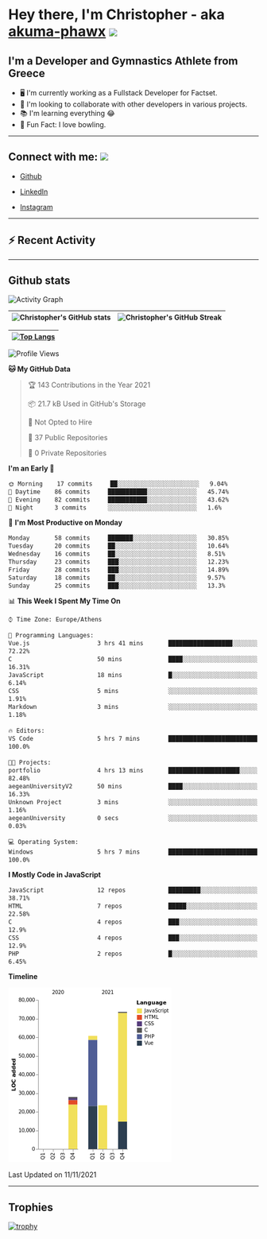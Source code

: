 # Hey there, I'm Christopher - aka [akuma-phawx](https://github.com/akuma-phawx) <img src = "https://raw.githubusercontent.com/MartinHeinz/MartinHeinz/master/wave.gif" width = 50px>

## I'm a Developer and Gymnastics Athlete from Greece

- 🖥️ I'm currently working as a Fullstack Developer for Factset.
- 🤲 I'm looking to collaborate with other developers in various projects.
- 📚 I'm learning everything 😂
- 🎳 Fun Fact: I love bowling.

---

## Connect with me: <img src='https://raw.githubusercontent.com/ShahriarShafin/ShahriarShafin/main/Assets/handshake.gif' width="100px">

- [Github](https://github.com/akuma-phawx)

- [LinkedIn](https://www.linkedin.com/in/christopher-vradis-3b9a68151/)

- [Instagram](https://www.instagram.com/chris.vrd_sw/)

---

## ⚡ Recent Activity

<!--START_SECTION:activity-->
<!--END_SECTION:activity-->

---

## Github stats

![Activity Graph](https://activity-graph.herokuapp.com/graph?username=akuma-phawx&theme=dracula)

| ![Christopher's GitHub stats](https://github-readme-stats.vercel.app/api?username=akuma-phawx&show_icons=true&theme=dracula) | ![Christopher's GitHub Streak](https://github-readme-streak-stats.herokuapp.com/?user=akuma-phawx&theme=dracula) |
| ---------------------------------------------------------------------------------------------------------------------------- | ---------------------------------------------------------------------------------------------------------------- |

| [![Top Langs](https://github-readme-stats.vercel.app/api/top-langs/?username=akuma-phawx&show_icons=true&theme=radical)](https://github.com/akuma-phawx/github-readme-stats) |
| ---------------------------------------------------------------------------------------------------------------------------------------------------------------------------- |

<!--START_SECTION:waka-->
![Profile Views](http://img.shields.io/badge/Profile%20Views-0-blue)

**🐱 My GitHub Data** 

> 🏆 143 Contributions in the Year 2021
 > 
> 📦 21.7 kB Used in GitHub's Storage 
 > 
> 🚫 Not Opted to Hire
 > 
> 📜 37 Public Repositories 
 > 
> 🔑 0 Private Repositories  
 > 
**I'm an Early 🐤** 

```text
🌞 Morning    17 commits     ██░░░░░░░░░░░░░░░░░░░░░░░   9.04% 
🌆 Daytime    86 commits     ███████████░░░░░░░░░░░░░░   45.74% 
🌃 Evening    82 commits     ███████████░░░░░░░░░░░░░░   43.62% 
🌙 Night      3 commits      ░░░░░░░░░░░░░░░░░░░░░░░░░   1.6%

```
📅 **I'm Most Productive on Monday** 

```text
Monday       58 commits     ███████░░░░░░░░░░░░░░░░░░   30.85% 
Tuesday      20 commits     ██░░░░░░░░░░░░░░░░░░░░░░░   10.64% 
Wednesday    16 commits     ██░░░░░░░░░░░░░░░░░░░░░░░   8.51% 
Thursday     23 commits     ███░░░░░░░░░░░░░░░░░░░░░░   12.23% 
Friday       28 commits     ███░░░░░░░░░░░░░░░░░░░░░░   14.89% 
Saturday     18 commits     ██░░░░░░░░░░░░░░░░░░░░░░░   9.57% 
Sunday       25 commits     ███░░░░░░░░░░░░░░░░░░░░░░   13.3%

```


📊 **This Week I Spent My Time On** 

```text
⌚︎ Time Zone: Europe/Athens

💬 Programming Languages: 
Vue.js                   3 hrs 41 mins       ██████████████████░░░░░░░   72.22% 
C                        50 mins             ████░░░░░░░░░░░░░░░░░░░░░   16.31% 
JavaScript               18 mins             █░░░░░░░░░░░░░░░░░░░░░░░░   6.14% 
CSS                      5 mins              ░░░░░░░░░░░░░░░░░░░░░░░░░   1.91% 
Markdown                 3 mins              ░░░░░░░░░░░░░░░░░░░░░░░░░   1.18%

🔥 Editors: 
VS Code                  5 hrs 7 mins        █████████████████████████   100.0%

🐱‍💻 Projects: 
portfolio                4 hrs 13 mins       ████████████████████░░░░░   82.48% 
aegeanUniversityV2       50 mins             ████░░░░░░░░░░░░░░░░░░░░░   16.33% 
Unknown Project          3 mins              ░░░░░░░░░░░░░░░░░░░░░░░░░   1.16% 
aegeanUniversity         0 secs              ░░░░░░░░░░░░░░░░░░░░░░░░░   0.03%

💻 Operating System: 
Windows                  5 hrs 7 mins        █████████████████████████   100.0%

```

**I Mostly Code in JavaScript** 

```text
JavaScript               12 repos            █████████░░░░░░░░░░░░░░░░   38.71% 
HTML                     7 repos             █████░░░░░░░░░░░░░░░░░░░░   22.58% 
C                        4 repos             ███░░░░░░░░░░░░░░░░░░░░░░   12.9% 
CSS                      4 repos             ███░░░░░░░░░░░░░░░░░░░░░░   12.9% 
PHP                      2 repos             █░░░░░░░░░░░░░░░░░░░░░░░░   6.45%

```


**Timeline**

![Chart not found](https://raw.githubusercontent.com/akuma-phawx/akuma-phawx/main/charts/bar_graph.png) 


 Last Updated on 11/11/2021
<!--END_SECTION:waka-->

---

## Trophies

[![trophy](https://github-profile-trophy.vercel.app/?username=akuma-phawx&theme=onedark)](https://github.com/ryo-ma/github-profile-trophy)
